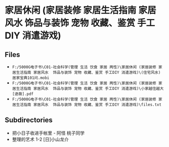 # 家居休闲 (家居装修 家居生活指南 家居风水  饰品与装饰 宠物 收藏、鉴赏 手工DIY 消遣游戏)

## Files

- `F:/5000G电子书\C01-社会科学(管理 生活 饮食 家居 两性)\家居休闲 (家居装修 家居生活指南 家居风水  饰品与装饰 宠物 收藏、鉴赏 手工DIY 消遣游戏)\(住宅风水)居家宝典101问.mobi`
- `F:/5000G电子书\C01-社会科学(管理 生活 饮食 家居 两性)\家居休闲 (家居装修 家居生活指南 家居风水  饰品与装饰 宠物 收藏、鉴赏 手工DIY 消遣游戏)\小家越住越大 [逯薇].pdf`
- `F:/5000G电子书\C01-社会科学(管理 生活 饮食 家居 两性)\家居休闲 (家居装修 家居生活指南 家居风水  饰品与装饰 宠物 收藏、鉴赏 手工DIY 消遣游戏)\files.txt`

## Subdirectories

- 把小日子收进手帐里 - 阿怪 桃子同学
- 整理的艺术 1-2 [日]小山龙介
